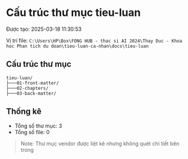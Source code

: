 # Cấu trúc thư mục tieu-luan

Được tạo: 2025-03-18 11:30:53

Vị trí file: `C:\Users\HP\Box\FONG HUB - thac si AI 2024\Thay Duc - Khoa hoc Phan tich du doan\tieu-luan-ca-nhan\docs\tieu-luan`

## Cấu trúc thư mục

```plaintext
tieu-luan/
├───01-front-matter/
├───02-chapters/
├───03-back-matter/
```

## Thống kê

- Tổng số thư mục: 3
- Tổng số file: 0

> Note: Thư mục vendor được liệt kê nhưng không quét chi tiết bên trong
